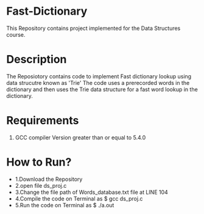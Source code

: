 # Fast-Dictionary
This Repository contains project implemented for the Data Structures course.

# Description
The Reposiotory contains code to implement Fast dictionary lookup using data strucutre known as 'Trie'
The code uses a prerecorded words in the dictionary and then uses the Trie data structure for a fast word lookup in the dictionary.

# Requirements
1. GCC compiler Version greater than or equal to 5.4.0

# How to Run?
* 1.Download the Repository
* 2.open file ds_proj.c
* 3.Change the file path of Words_database.txt file at LINE 104
* 4.Compile the code on Terminal as   $ gcc ds_proj.c 
* 5.Run the code on Terminal as   $ ./a.out


